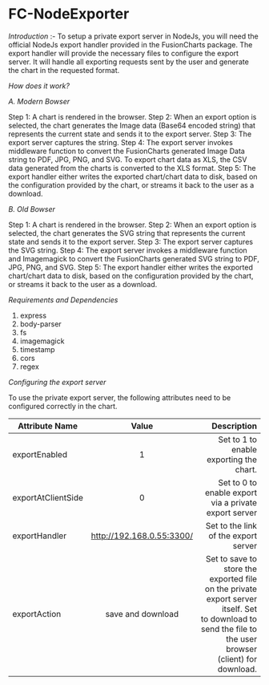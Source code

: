 # FC-NodeExporter

*Introduction* :- To setup a private export server in NodeJs, you will need the official NodeJs export handler provided in the FusionCharts package. The export handler will provide the necessary files to configure the export server. It will handle all exporting requests sent by the user and generate the chart in the requested format. 

*How does it work?*

*A. Modern Bowser*

Step 1: A chart is rendered in the browser.
Step 2: When an export option is selected, the chart generates the Image data (Base64 encoded  string) that represents the current state and sends it to the export server.
Step 3: The export server captures the string.
Step 4: The export server invokes middleware function to convert the FusionCharts generated Image Data string to PDF, JPG, PNG, and SVG. To export chart data as XLS, the CSV data generated from the charts is converted to the XLS format.
Step 5: The export handler either writes the exported chart/chart data to disk, based on the configuration provided by the chart, or streams it back to the user as a download.

*B. Old Bowser*

Step 1: A chart is rendered in the browser.
Step 2: When an export option is selected, the chart generates the SVG string that represents the current state and sends it to the export server.
Step 3: The export server captures the SVG string.
Step 4: The export server invokes a middleware function and Imagemagick to convert the FusionCharts generated SVG string to PDF, JPG, PNG, and SVG. 
Step 5: The export handler either writes the exported chart/chart data to disk, based on the configuration provided by the chart, or streams it back to the user as a download.

*Requirements and Dependencies*

1. express
2. body-parser
3. fs
4. imagemagick
5. timestamp
6. cors
7. regex

*Configuring the export server*

To use the private export server, the following attributes need to be configured correctly in the chart.

| Attribute Name	     |      Value	                |           Description                                                            |
|----------------------|:--------------------------:|---------------------------------------------------------------------------------:|
| exportEnabled   	   |        1	                  |      Set to 1 to enable exporting the chart.                                     |
| exportAtClientSide	 |        0	                  |      Set to 0 to enable export via a private export server                       |
| exportHandler	       |  http://192.168.0.55:3300/ |      Set to the link of the export server	                                       |
| exportAction	       |    save and download	      |      Set to save to store the exported file on the private export server itself. Set to download to send the file to the user browser (client) for download.|
